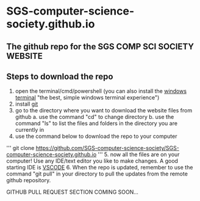 # SGS-computer-science-society.github.io

## The github repo for the SGS COMP SCI SOCIETY WEBSITE

## Steps to download the repo

1. open the terminal/cmd/powershell (you can also install the [windows terminal](https://apps.microsoft.com/store/detail/windows-terminal/9N0DX20HK701?hl=en-gb&gl=gb) "the best, simple windows terminal experience")
2. install [git](https://git-scm.com/downloads "the most important source control tool")
3. go to the directory where you want to download the website files from github
  a. use the command "cd" to change directory
  b. use the command "ls" to list the files and folders in the directory you are currently in
4. use the command below to download the repo to your computer

'''
git clone https://github.com/SGS-computer-science-society/SGS-computer-science-society.github.io
'''
5. now all the files are on your computer! Use any IDE/text editor you like to make changes. A good starting IDE is [VSCODE](https://code.visualstudio.com/download)
6. When the repo is updated, remember to use the command "git pull" in your directory to pull the updates from the remote github repository.

GITHUB PULL REQUEST SECTION COMING SOON...
